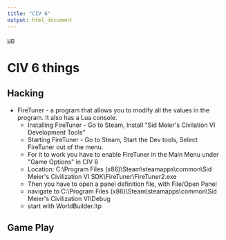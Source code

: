 ```yaml
---
title: "CIV 6"
output: html_document
---
```

[up](https://mikewise2718.github.io/markdowndocs/)

# CIV 6 things

## Hacking

* FireTuner - a program that allows you to modify all the values in the program. It also has a Lua console.
  * Installing FireTuner - Go to Steam, Install "Sid Meier's Civilation VI Development Tools"
  * Starting FireTuner - Go to Steam, Start the Dev tools, Select FireTuner out of the menu.
  * For it to work you have to enable FireTuner in the Main Menu under "Game Options" in CIV 6
  * Location: C:\Program Files (x86)\Steam\steamapps\common\Sid Meier's Civilization VI SDK\FireTuner\FireTuner2.exe
  * Then you have to open a panel definition file, with File/Open Panel
  * navigate to C:\Program Files (x86)\Steam\steamapps\common\Sid Meier's Civilization VI\Debug
  * start with WorldBuilder.ltp

## Game Play

